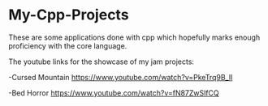 # My-Cpp-Projects
These are some applications done with cpp which hopefully marks enough proficiency with the core language.

The youtube links for the showcase of my jam projects:

-Cursed Mountain
https://www.youtube.com/watch?v=PkeTrq9B_lI

-Bed Horror
https://www.youtube.com/watch?v=fN87ZwSlfCQ
